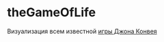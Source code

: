 theGameOfLife
=============
Визуализация всем известной [игры Джона Конвея](http://ru.wikipedia.org/wiki/%D0%96%D0%B8%D0%B7%D0%BD%D1%8C_(%D0%B8%D0%B3%D1%80%D0%B0))
